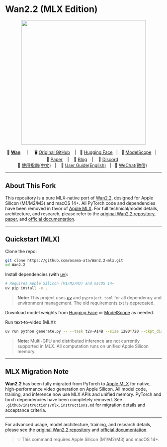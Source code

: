 # Wan2.2 (MLX Edition)

<p align="center">
    <img src="assets/logo.png" width="400"/>
<p>

<p align="center">
    💜 <a href="https://wan.video"><b>Wan</b></a> &nbsp&nbsp ｜ &nbsp&nbsp 🖥️ <a href="https://github.com/Wan-Video/Wan2.2">Original GitHub</a> &nbsp&nbsp  | &nbsp&nbsp🤗 <a href="https://huggingface.co/Wan-AI/">Hugging Face</a>&nbsp&nbsp | &nbsp&nbsp🤖 <a href="https://modelscope.cn/organization/Wan-AI">ModelScope</a>&nbsp&nbsp | &nbsp&nbsp 📑 <a href="https://arxiv.org/abs/2503.20314">Paper</a> &nbsp&nbsp | &nbsp&nbsp 📑 <a href="https://wan.video/welcome?spm=a2ty_o02.30011076.0.0.6c9ee41eCcluqg">Blog</a> &nbsp&nbsp |  &nbsp&nbsp 💬  <a href="https://discord.gg/AKNgpMK4Yj">Discord</a>&nbsp&nbsp
    <br>
    📕 <a href="https://alidocs.dingtalk.com/i/nodes/jb9Y4gmKWrx9eo4dCql9LlbYJGXn6lpz">使用指南(中文)</a>&nbsp&nbsp | &nbsp&nbsp 📘 <a href="https://alidocs.dingtalk.com/i/nodes/EpGBa2Lm8aZxe5myC99MelA2WgN7R35y">User Guide(English)</a>&nbsp&nbsp | &nbsp&nbsp💬 <a href="https://gw.alicdn.com/imgextra/i2/O1CN01tqjWFi1ByuyehkTSB_!!6000000000015-0-tps-611-1279.jpg">WeChat(微信)</a>&nbsp&nbsp
<br>

---

## About This Fork

This repository is a pure MLX-native port of [Wan2.2](https://github.com/Wan-Video/Wan2.2), designed for Apple Silicon (M1/M2/M3) and macOS 14+. All PyTorch code and dependencies have been removed in favor of [Apple MLX](https://github.com/ml-explore/mlx). For full technical/model details, architecture, and research, please refer to the [original Wan2.2 repository](https://github.com/Wan-Video/Wan2.2), [paper](https://arxiv.org/abs/2503.20314), and [official documentation](https://wan.video/welcome?spm=a2ty_o02.30011076.0.0.6c9ee41eCcluqg).

---

## Quickstart (MLX)

Clone the repo:
```sh
git clone https://github.com/osama-ata/Wan2.2-mlx.git
cd Wan2.2
```


Install dependencies (with [uv](https://github.com/astral-sh/uv)):
```sh
# Requires Apple Silicon (M1/M2/M3) and macOS 14+
uv pip install -e .
```

> **Note:** This project uses [uv](https://github.com/astral-sh/uv) and `pyproject.toml` for all dependency and environment management. The old requirements.txt is deprecated.

Download model weights from [Hugging Face](https://huggingface.co/Wan-AI/) or [ModelScope](https://modelscope.cn/organization/Wan-AI) as needed.


Run text-to-video (MLX):
```sh
uv run python generate.py -- --task t2v-A14B --size 1280*720 --ckpt_dir ./Wan2.2-T2V-A14B --prompt "A cinematic cat boxing match."
```

> **Note:** Multi-GPU and distributed inference are not currently supported in MLX. All computation runs on unified Apple Silicon memory.

---

## MLX Migration Note

**Wan2.2** has been fully migrated from PyTorch to [Apple MLX](https://github.com/ml-explore/mlx) for native, high-performance video generation on Apple Silicon. All model code, training, and inference now use MLX APIs and unified memory. PyTorch and torch dependencies have been completely removed. See `.github/instructions/mlx.instructions.md` for migration details and acceptance criteria.

---

For advanced usage, model architecture, training, and research details, please see the [original Wan2.2 repository](https://github.com/Wan-Video/Wan2.2) and [official documentation](https://wan.video/welcome?spm=a2ty_o02.30011076.0.0.6c9ee41eCcluqg).


> 💡 This command requires Apple Silicon (M1/M2/M3) and macOS 14+.
